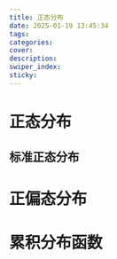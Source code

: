 ```yaml
---
title: 正态分布
date: 2025-01-19 13:45:34
tags:
categories:
cover:
description:
swiper_index:
sticky:
---
```


# 正态分布

## 标准正态分布

# 正偏态分布

# 累积分布函数
